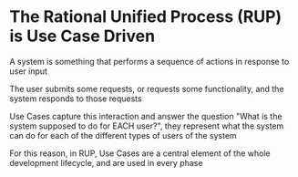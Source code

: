 # The Rational Unified Process (RUP) is Use Case Driven

A system is something that performs a sequence of actions in response to user input

The user submits some requests, or requests some functionality, and the system responds to those requests

Use Cases capture this interaction and answer the question "What is the system supposed to do for EACH user?", they represent what the system can do for each of the different types of users of the system

For this reason, in RUP, Use Cases are a central element of the whole development lifecycle, and are used in every phase
